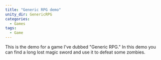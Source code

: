 ```yaml
---
title: "Generic RPG demo"
unity_dir: GenericRPG
categories:
  - Games
tags:
  - Game
---
```


This is the demo for a game I've dubbed "Generic RPG."
In this demo you can find a long lost magic sword and use it to defeat some zombies.